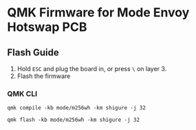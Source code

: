 # QMK Firmware for Mode Envoy Hotswap PCB

## Flash Guide

1. Hold `ESC` and plug the board in, or press `\` on layer 3.
2. Flash the firmware

### QMK CLI
`qmk compile -kb mode/m256wh -km shigure -j 32`

`qmk flash -kb mode/m256wh -km shigure -j 32`
